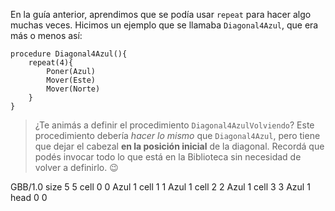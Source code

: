 En la guía anterior, aprendimos que se podía usar `repeat` para hacer algo muchas veces. Hicimos un ejemplo que se llamaba `Diagonal4Azul`, que era más o menos así:

```gobstones
procedure Diagonal4Azul(){
    repeat(4){
        Poner(Azul)
        Mover(Este)
        Mover(Norte)
    }
}
```

> ¿Te animás a definir el procedimiento `Diagonal4AzulVolviendo`? Este procedimiento debería _hacer lo mismo_ que `Diagonal4Azul`, pero tiene que dejar el cabezal **en la posición inicial** de la diagonal. Recordá que podés invocar todo lo que está en la Biblioteca sin necesidad de volver a definirlo. :wink: 

<gs-board>
  GBB/1.0
     size 5 5
     cell 0 0 Azul 1 
     cell 1 1 Azul 1 
     cell 2 2 Azul 1 
     cell 3 3 Azul 1 
     head 0 0
</gs-board>
